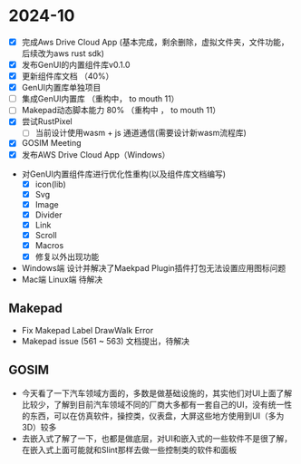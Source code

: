# 2024-10

- [x] 完成Aws Drive Cloud App (基本完成，剩余删除，虚拟文件夹，文件功能，后续改为aws rust sdk)
- [x] 发布GenUI的内置组件库v0.1.0
- [x] 更新组件库文档 （40%）
- [x] GenUI内置库单独项目
- [ ] 集成GenUI内置库 （重构中， to mouth 11）
- [ ] Makepad动态脚本能力 80% （重构中 ， to mouth 11）
- [x] 尝试RustPixel
  - [ ] 当前设计使用wasm + js 通道通信(需要设计新wasm流程库)
- [x] GOSIM Meeting
- [x] 发布AWS Drive Cloud App（Windows）

- 对GenUI内置组件库进行优化性重构(以及组件库文档编写)
  - [x] icon(lib)
  - [x] Svg
  - [x] Image
  - [x] Divider
  - [x] Link
  - [x] Scroll
  - [x] Macros
  - [x] 修复以外出现功能 

- Windows端 设计并解决了Maekpad Plugin插件打包无法设置应用图标问题
- Mac端 Linux端 待解决
## Makepad
  - Fix Makepad Label DrawWalk Error
  - Makepad issue (561 ~ 563) 文档提出，待解决
## GOSIM 
  - 今天看了一下汽车领域方面的，多数是做基础设施的，其实他们对UI上面了解比较少，了解到目前汽车领域不同的厂商大多都有一套自己的UI，没有统一性的东西，可以在仿真软件，操控类，仪表盘，大屏这些地方使用到UI（多为3D）较多
  - 去嵌入式了解了一下，也都是做底层，对UI和嵌入式的一些软件不是很了解，在嵌入式上面可能就和Slint那样去做一些控制类的软件和面板